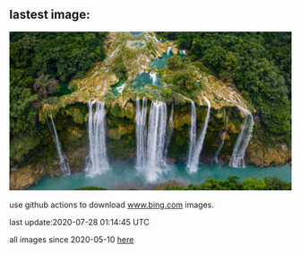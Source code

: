 ## lastest image:
![](images/AerialTamul.jpg)

use github actions to download www.bing.com images.

last update:2020-07-28 01:14:45 UTC

all images since 2020-05-10 [here](https://github.com/counter2015/bing-daily-images/tree/master/images) 
